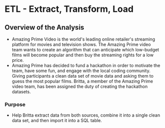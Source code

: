 # ETL - Extract, Transform, Load

## Overview of the Analysis
* Amazing Prime Video is the world's leading online retailer's streaming platform for movies and television shows. The Amazing Prime video team wants to create an algorithm that can anticipate which low-budget films will become popular and then buy the streaming rights for a low price. 
* Amazing Prime has decided to fund a hackathon in order to motivate the team, have some fun, and engage with the local coding community. Giving participants a clean data set of movie data and asking them to guess the most popular films. Britta, a member of the Amazing Prime video team, has been assigned the duty of creating the hackathon datasets.

### Purpose
* Help Britta  extract data from both sources, combine it into a single clean data set, and then import it into a SQL table.
